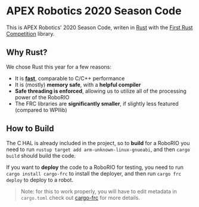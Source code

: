 # **APEX Robotics 2020 Season Code**
This is APEX Robotics' 2020 Season Code, writen in [Rust](https://www.rustlang.org) with the [First Rust Competition](https://github.com/first-rust-competition/first-rust-competition) library.

## Why Rust?
We chose Rust this year for a few reasons:
* It is [**fast**](https://benchmarksgame-team.pages.debian.net/benchmarksgame/fastest/rust-gpp.html), comparable to C/C++ performance
* It is (mostly) **memory safe**, with a **helpful compiler**
* **Safe threading is enforced**, allowing us to utilize all of the processing power of the RoboRIO
* The FRC libraries are **significantly smaller**, if slightly less featured (compared to WPIlib)

## How to Build

The C HAL is already included in the project, so to **build** for a RoboRIO you need to run `rustup target add arm-unknown-linux-gnueabi`, and then `cargo build` should build the code.

If you want to **deploy** the code to a RoboRIO for testing, you need to run `cargo install cargo-frc` to install the deployer, and then run `cargo frc deploy` to deploy to a robot.
> Note: for this to work properly, you will have to edit metadata in `cargo.toml` check out [cargo-frc](https://crates.io/crates/cargo-frc) for more details.
